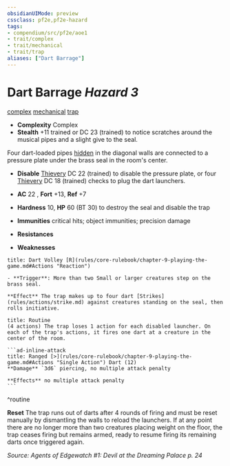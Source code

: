 ```yaml
---
obsidianUIMode: preview
cssclass: pf2e,pf2e-hazard
tags:
- compendium/src/pf2e/aoe1
- trait/complex
- trait/mechanical
- trait/trap
aliases: ["Dart Barrage"]
---
```

# Dart Barrage *Hazard 3*  
[complex](rules/traits/complex.md)  [mechanical](rules/traits/mechanical.md)  [trap](rules/traits/trap.md)  

- **Complexity** Complex
- **Stealth** +11 trained or DC 23 (trained) to notice scratches around the musical pipes and a slight give to the seal.  

Four dart-loaded pipes [hidden](rules/conditions.md#Hidden) in the diagonal walls are connected to a pressure plate under the brass seal in the room's center.

- **Disable** [Thievery](compendium/skills.md#Thievery) DC 22 (trained) to disable the pressure plate, or four [Thievery](compendium/skills.md#Thievery) DC 18 (trained) checks to plug the dart launchers.  

- **AC** 22 , **Fort** +13, **Ref** +7
- **Hardness** 10, **HP** 60 (BT 30) to destroy the seal and disable the trap
- **Immunities** critical hits; object immunities; precision damage
- **Resistances** 
- **Weaknesses** 
     
```ad-embed-ability
title: Dart Volley [R](rules/core-rulebook/chapter-9-playing-the-game.md#Actions "Reaction")

- **Trigger**: More than two Small or larger creatures step on the brass seal.

**Effect** The trap makes up to four dart [Strikes](rules/actions/strike.md) against creatures standing on the seal, then rolls initiative.
```

````ad-pf2-summary
title: Routine
(4 actions) The trap loses 1 action for each disabled launcher. On each of the trap's actions, it fires one dart at a creature in the center of the room.

```ad-inline-attack
title: Ranged [>](rules/core-rulebook/chapter-9-playing-the-game.md#Actions "Single Action") Dart (12)
**Damage** `3d6` piercing, no multiple attack penalty 
 
**Effects** no multiple attack penalty
```
````
^routine

**Reset** The trap runs out of darts after 4 rounds of firing and must be reset manually by dismantling the walls to reload the launchers. If at any point there are no longer more than two creatures placing weight on the floor, the trap ceases firing but remains armed, ready to resume firing its remaining darts once triggered again.  

*Source: Agents of Edgewatch #1: Devil at the Dreaming Palace p. 24*